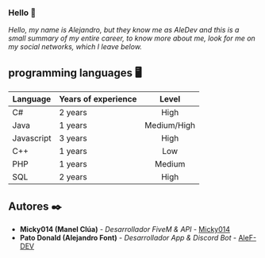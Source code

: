 ### Hello 👋

_Hello, my name is Alejandro, but they know me as AleDev and this is a small summary of my entire career, to know more about me, look for me on my social networks, which I leave below._

## programming languages 🖥️

| Language | Years of experience | Level |
| ------------- | ------------- | :---: |
| C# | 2 years | High |
| Java | 1 years | Medium/High |
| Javascript | 3 years | High |
| C++ | 1 years | Low |
| PHP | 1 years | Medium |
| SQL | 2 years | High |

## Autores ✒️

* **Micky014 (Manel Clúa)** - *Desarrollador FiveM & API* - [Micky014](https://github.com/Micky014)
* **Pato Donald (Alejandro Font)** - *Desarrollador App & Discord Bot* - [AleF-DEV](https://github.com/AleF-DEV)
